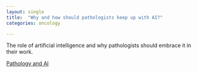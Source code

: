 ```yaml
---
layout: single
title:  "Why and how should pathologists keep up with AI?"
categories: oncology

---
```

The role of artificial intelligence and why pathologists should embrace it in their work. 

 
[Pathology and AI](https://podcasts.apple.com/us/podcast/digital-transformation-in-pathology/id1570810995?i=1000524224533)